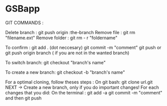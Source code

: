 # GSBapp

GIT COMMANDS :

Delete branch : git push origin :the-branch
Remove file : git rm "filename.ext"
Remove folder : git rm - r "foldername"

To confirm :
git add . (dot neccesary)
git commit -m "comment"
git push or git push origin branch ( if you are not in the wanted branch)

To switch branch:
git checkout "branch's name"

To create a new branch: 
git checkout -b "branch's name"

For a optimal cloning, follow theses steps :
On git bash:
git clone url.git
NEXT -> Create a new branch, only if you do important changes! 
For each changes that you did: 
On the terminal : 
git add -a
git commit -m "comment"
and then git push

